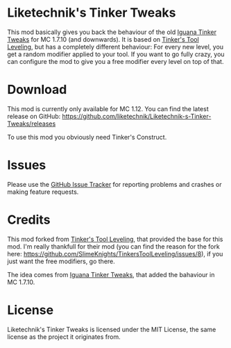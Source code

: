 # Liketechnik's Tinker Tweaks

This mod basically gives you back the behaviour of the old [Iguana Tinker Tweaks](https://github.com/SlimeKnights/IguanaTweaksTConstruct) for MC 1.7.10 (and downwards). It is based on [Tinker's Tool Leveling](https://github.com/SlimeKnights/TinkersToolLeveling), but has a completely different behaviour: For every new level, you get a random modifier applied to your tool. If you want to go fully crazy, you can configure the mod to give you a free modifier every level on top of that.

# Download

This mod is currently only available for MC 1.12. You can find the latest release on GitHub: https://github.com/liketechnik/Liketechnik-s-Tinker-Tweaks/releases

To use this mod you obviously need Tinker's Construct.

# Issues

Please use the [GitHub Issue Tracker](https://github.com/liketechnik/Liketechnik-s-Tinker-Tweaks/issues) for reporting problems and crashes or making feature requests.

# Credits

This mod forked from  [Tinker's Tool Leveling](https://github.com/SlimeKnights/TinkersToolLeveling), that provided the base for this mod. I'm really thankfull for their mod (you can find the reason for the fork here: https://github.com/SlimeKnights/TinkersToolLeveling/issues/8), if you just want the free modifiers, go there.

The idea comes from  [Iguana Tinker Tweaks](https://github.com/SlimeKnights/IguanaTweaksTConstruct), that added the bahaviour in MC 1.7.10.

# License

Liketechnik's Tinker Tweaks is licensed under the MIT License, the same license as the project it originates from.
